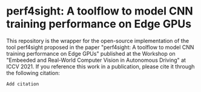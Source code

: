 perf4sight: A toolflow to model CNN training performance on Edge GPUs
=====================================================================

This repository is the wrapper for the open-source implementation of the tool perf4sight proposed in the paper 
"perf4sight: A toolflow to model CNN training performance on Edge GPUs" published at the Workshop on "Embeeded and Real-World Computer Vision in Autonomous Driving" at ICCV 2021.
If you reference this work in a publication, please cite it through the following citation:
```
Add citation
```




